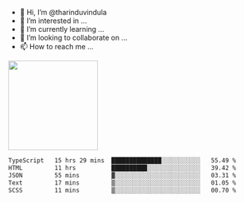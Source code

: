 - 👋 Hi, I’m @tharinduvindula
- 👀 I’m interested in ...
- 🌱 I’m currently learning ...
- 💞️ I’m looking to collaborate on ...
- 📫 How to reach me ...

<!---
tharinduvindula/tharinduvindula is a ✨ special ✨ repository because its `README.md` (this file) appears on your GitHub profile.
You can click the Preview link to take a look at your changes.
--->

<img height="180em" src="https://github-readme-stats.vercel.app/api?username=tharinduvindula&show_icons=true&hide_border=false&&count_private=true&include_all_commits=true" />


<!--START_SECTION:waka-->

```txt
TypeScript   15 hrs 29 mins  ██████████████░░░░░░░░░░░   55.49 %
HTML         11 hrs          ██████████░░░░░░░░░░░░░░░   39.42 %
JSON         55 mins         ▓░░░░░░░░░░░░░░░░░░░░░░░░   03.31 %
Text         17 mins         ▒░░░░░░░░░░░░░░░░░░░░░░░░   01.05 %
SCSS         11 mins         ▒░░░░░░░░░░░░░░░░░░░░░░░░   00.70 %
```

<!--END_SECTION:waka-->

